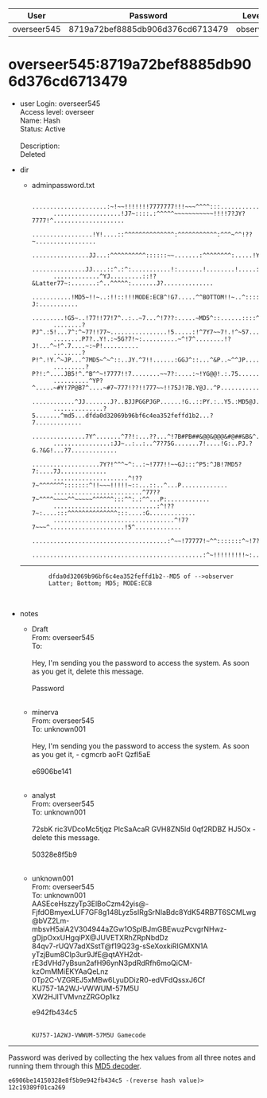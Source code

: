 | User         | Password                          | Level    | Status     | Name          |  
|--------------|-----------------------------------|----------|------------|---------------|    
| overseer545  | 8719a72bef8885db906d376cd6713479  | observer | Active     | confidential  | 

# overseer545:8719a72bef8885db906d376cd6713479  
* user
  Login: overseer545<br>
  Access level: overseer<br>
  Name: Hash<br>
  Status: Active<br>
  <br>
  Description:<br>
  Deleted<br>
  
* dir  
  * adminpassword.txt
    
              .....................:~!~~!!!!!!!7777777!!!~~~^^^^:::...........................
              ...................!J7~::::.:^^^^^~~~~~~~~~~~!!!!7?JY?7777!^....................
              .................!Y!....::^^^^^^^^^^^^^^:^^^^^^^^^^^:^^^~^^!??~.................
              ................JJ...:^^^^^^^^^^::::::~~.......:^^^^^^^^:.....!Y!...............
              ...............JJ....::^.:^:...........!:.......!........!.....:G...............
              .............^YJ.........::!?&Latter77~:.......:^..^^^^^:.......J?..............
              ...........!MD5~!!~..:!!::!!!MODE:ECB^!G7.....^^BOTTOM!!~..^:::::!?J:...........
              .........!G5~..!77!!77!7^..:..~7...^!7??:.....~MD5^::......::::^~^~~P^..........
              ........?PJ^.:5!...7^:^~77!!77~................!5.....:!^7Y7~~7!.!^~57..........
              ........P7?..Y!.:~5G?7!~:..........~^!7^........!?J!...^~!^.7....~:~P!..........
              ........?P!^.!Y.^~JP...^7MD5~^~^::..JY.^7!!......:GGJ^::...^&P..~^^JP...........
              .........?P?!:^....JB5!^.^B^^~!7777!!7........~~7?:....:~!YG@@!.:.75............
              ..........^YP?^.....~#Y!7P@B7^....~#7~777!??!!777~~!!75J!7B.Y@J..^P.............
              ............^JJ.......J?..BJJPGGPJGP......!G..::PY.:..Y5.:MD5@J..??.............
              ..............?5.......^md5...dfda0d32069b96bf6c4ea352feffd1b2...?7.............
              ...............7Y^.......^7?!:...??...^!7B#PB##&@@&@@@&#@##&B&^..??.............
              ................:JJ~..:..:..^7?75G.......7!....!G:..PJ.?G.?&G!...?7.............
              ...................7Y?!^^^~^:..:~!777!!~~GJ:::^P5:^JB!7MD5?7:....7J.............
              .....................^!??7~^^^^^^^:::::::^!!~~~!!!!!~::...::..^...P.............
              .........................^77??7~^^^^~~~~^^~~~~~^^^^^^:::^^:.:^^...P:............
              .............................:^!??7~:....:::^^^^^^^^^^^^^^:::....:G.............
              ..................................^!7?7~~~^.....................!5^.............
              ......................................:^~~!77777!~^^:::::::^~!7?!...............
              ................................................:^~!!!!!!!!!~:..................
  ---
              dfda0d32069b96bf6c4ea352feffd1b2--MD5 of -->observer
              Latter; Bottom; MD5; MODE:ECB
    <br>
* notes<br>
  * Draft  <br>
    From: overseer545<br>
    To:<br>
    <br>
    Hey, I'm sending you the password to access the system. As soon as you get it, delete this message.<br>
    <br>
    Password<br>
    <br>
    
  * minerva  <br>
    From: overseer545<br>
    To: unknown001<br>
    <br>
    Hey, I'm sending you the password to access the system. As soon as you get it, - cgmcrb aoFt QzfI5aE<br>
    <br>
    e6906be141<br>
    <br>
    
  * analyst  <br>
    From: overseer545<br>
    To: unknown001<br>
    <br>
    72sbK ric3VDcoMc5tjqz PlcSaAcaR GVH8ZN5ld 0qf2RDBZ HJ5Ox - delete this message.<br>
    <br>
    50328e8f5b9<br>
    <br>
    
  * unknown001  <br>
    From: overseer545<br>
    To: unknown001<br>
    AASEceHszzyTp3ElBoCzm42yis@-FjfdOBmyexLUF7GF8g148Lyz5sIRgSrNIaBdc8YdK54RB7T6SCMLwg<br>
    @bVZ2Lm-mbsvH5aiA2V304944aZGw1OSplBJmGBEwuzPcvgrNHwz-gDjpOxxUHgqiPX@JUVETXRhZRpNbdDz <br>
    84qv7-rUQV7adXSstT@f19Q23g-sSeXoxkiRIGMXN1A<br>
    yTzjBum8CIp3ur9JfE@qtAYH2dt-rE3dVHd7yBsun2afH96ynN3pdRdRfh6moQiCM-kzOmMMiEKYAaQeLnz<br>
    0Tp2C-VZGREJ5xMBw6LyuDDizR0-edVFdQssxJ6Cf<br>
    KU757-1A2WJ-VWWUM-57M5U<br>
    XW2HJlTVMvnzZRGOp1kz<br>
    
    e942fb434c5<br>
    <br>

        KU757-1A2WJ-VWWUM-57M5U Gamecode
     
---

   Password was derived by collecting the hex values from all three notes and running them through this [MD5 decoder](https://md5hashing.net/hash/md5).
   ```
   e6906be14150328e8f5b9e942fb434c5 -(reverse hash value)> 12c19389f01ca269
   ```

    

